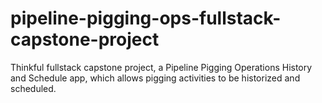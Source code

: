 # pipeline-pigging-ops-fullstack-capstone-project
Thinkful fullstack capstone project, a Pipeline Pigging Operations History and Schedule app, which allows pigging activities to be historized and scheduled. 
